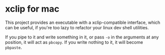 # xclip for mac

This project provides an executable with a xclip-compatible interface, which can be useful,
if you're too lazy to refactor your linux dev shell utilities.

If you pipe to it and write something in it, or pass `-o` in the arguments at any position,
it will act as `pbcopy`.
If you write nothing to it, it will become `pbpaste`.

